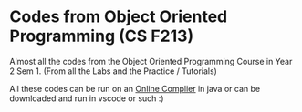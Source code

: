 # Codes from Object Oriented Programming (CS F213)
Almost all the codes from the Object Oriented Programming Course in Year 2 Sem 1. (From all the Labs and the Practice / Tutorials)

All these codes can be run on an [Online Complier](https://www.onlinegdb.com) in java or can be downloaded and run in vscode or such :)

